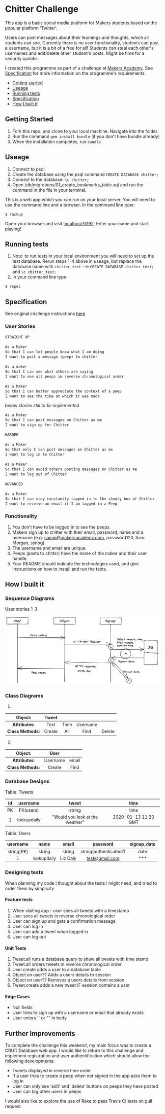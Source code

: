 # Chitter Challenge #

This app is a basic social media platform for Makers students based on the popular platform 'Twitter'.

Users can post messages about their learnings and thoughts, which all students can see. Currently there is no user functionality, students can post a username, but it is a bit of a free for all! Students can steal each other's usernames and edit/delete other student's posts. Might be time for a security update...

I created this programme as part of a challenge at [Makers Academy](https://makers.tech). See [Specification](#Specification) for more information on the programme's requirements.

* [Getting started](#Getting-Started)
* [Useage](#useage)
* [Running tests](#Running-tests)
* [Specification](#Specification)
* [How I built it](#How-i-built-it)


## Getting Started ##

1. Fork this repo, and clone to your local machine. Navigate into the folder.
2. Run the command `gem install bundle` (if you don't have bundle already)
3. When the installation completes, run `bundle`

## Useage ##

1. Connect to psql
2. Create the database using the psql command `CREATE DATABASE chitter;`
3. Connect to the database: `\c chitter;`
4. Open /db/migrations/01_create_bookmarks_table.sql and run the command in the file in your terminal.

This is a web app which you can run on your local server. You will need to use the command line and a browser. In the command line type:

```shell
$ rackup
```

Open your browser and visit [localhost:9292](http://localhost:9292/).
Enter your name and start playing!

## Running tests ##

1. Note: to run tests in your local environment you will need to set up the test database. Rerun steps 1-4 above in useage, but replace the database name with `chitter_test` - ie `CREATE DATABASE chitter_test;` and `\c chitter_test;`
2. In your command line type:

```shell
$ rspec
```

## Specification ##

See original challenge instructions [here](Challenge-instructions.md)

### User Stories ###

```
STRAIGHT UP

As a Maker
So that I can let people know what I am doing  
I want to post a message (peep) to chitter

As a maker
So that I can see what others are saying  
I want to see all peeps in reverse chronological order

As a Maker
So that I can better appreciate the context of a peep
I want to see the time at which it was made
```

*below stories still to be implemented*

```
As a Maker
So that I can post messages on Chitter as me
I want to sign up for Chitter

HARDER

As a Maker
So that only I can post messages on Chitter as me
I want to log in to Chitter

As a Maker
So that I can avoid others posting messages on Chitter as me
I want to log out of Chitter

ADVANCED

As a Maker
So that I can stay constantly tapped in to the shouty box of Chitter
I want to receive an email if I am tagged in a Peep

```

### Functionality ###

1. You don't have to be logged in to see the peeps.
2. Makers sign up to chitter with their email, password, name and a username (e.g. samm@makersacademy.com, password123, Sam Morgan, sjmog).
3. The username and email are unique.
4. Peeps (posts to chitter) have the name of the maker and their user handle.
5. Your README should indicate the technologies used, and give instructions on how to install and run the tests.

## How I built it ##

### Sequence Diagrams ###

User stories 1-3

![Sequence Diagram 1](public/README-images/excalidraw-sequence-diagram-1.png)

### Class Diagrams ###

1. 

| Object: |**Tweet**| | ||
|:------:|:------------:|:-:|:-:|:-:|
|**Attributes:**|Text|Time|Username|||
|**Class Methods:**|Create|All|Find|Delete

2. 

| Object: |**User**| | 
|:------:|:------------:|:-:|
|**Attributes:**|Username|email|password|
|**Class Methods:**|Create|Find |


### Database Designs ###

Table: Tweets

| id | username | tweet | time |  
|:--:|:-------:|:-----:|:----:|
| PK | FK(users) | string | time |  
|1|lookupdaily|"Would you look at the weather"| 2020-01-13 11:20 GMT |

Table: Users

| username | name | email | password | signup_date |
|:--------:|:-----:|:-----:|:--------:|:-----------:|
| string(PK) | string | string | string(authenticated?) | date |
|1|lookupdaily| Liz Daly | test@gmail.com| *** | 2020-01-13 11:00 GMT |

### Designing tests ###

When planning my code I thought about the tests I might need, and tried to order them by simplicity

#### Feature tests ####

1. When visiting app - user sees all tweets with a timestamp
2. User sees all tweets in reverse chronological order
3. User can sign up and gets a confirmation message
4. User can log in
5. User can add a tweet *when* logged in
5. User can log out


#### Unit Tests ####

1. Tweet.all runs a database query to show all tweets with time stamp
2. Tweet.all orders tweets in reverse chronological order
3. User.create adds a user to a database table
4. Object on user?? Adds a users details to session
5. Object on user?? Removes a users details from session
6. Tweet.create adds a new tweet IF session contains a user

#### Edge Cases ####

* Null fields
* User tries to sign up with a username or email that already exists
* User enters '' or "" in body

## Further Improvements ##

To complete the challenge this weekend, my main focus was to create a CRUD Database web app. I would like to return to this challenge and implement registration and user authentification which should allow the following developments:

* Tweets displayed in reverse time order
* If a user tries to create a peep when not signed in the app asks them to log in
* User can only see 'edit' and 'delete' buttons on peeps they have posted
* User can tag other users in peeps

I would also like to explore the use of Rake to pass Travis CI tests on pull request.